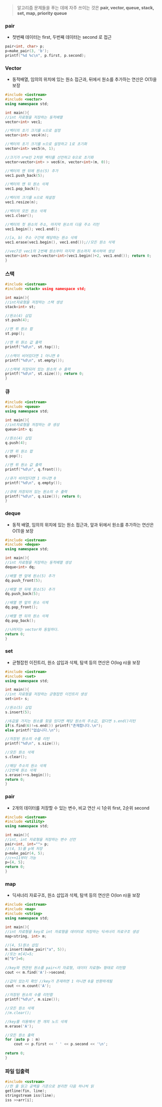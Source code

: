 > 알고리즘 문제들을 푸는 데에 자주 쓰이는 것은 **pair, vector, queue, stack, set, map, priority queue**

### pair
* 첫번째 데이터는 first, 두번째 데이터는 second 로 접근

```c++
pair<int, char> p;
p=make_pair(3, 'b');
printf("%d %c\n", p.first, p.second);
```

### Vector
* 동적배열, 임의의 위치에 있는 원소 접근과, 뒤에서 원소를 추가하는 연산은 O(1)을 보장

```c++
#include <iostream> 
#include <vector> 
using namespace std; 

int main(){ 
//int 자료형을 저장하는 동적배열 
vector<int> vec1;

//벡터의 초기 크기를 n으로 설정 
vector<int> vec4(n);

//벡터의 초기 크기를 n으로 설정하고 1로 초기화
vector<int> vec5(n, 1);

//크기가 n*m인 2차원 벡터를 선언하고 0으로 초기화 
vector<vector<int> > vec6(n, vector<int>(m, 0)); 

//벡터의 맨 뒤에 원소(5) 추가 
vec1.push_back(5);

//벡터의 맨 뒤 원소 삭제 
vec1.pop_back(); 

//벡터의 크기를 n으로 재설정 
vec1.resize(n);

//벡터의 모든 원소 삭제 
vec1.clear(); 

//벡터의 첫 원소의 주소, 마지막 원소의 다음 주소 리턴
vec1.begin(); vec1.end(); 

//[a, b) 주소 구간에 해당하는 원소 삭제 
vec1.erase(vec1.begin(), vec1.end());//모든 원소 삭제

//vec7은 vec1의 2번째 원소부터 마지막 원소까지 복사하여 생성 
vector<int> vec7=vector<int>(vec1.begin()+2, vec1.end()); return 0;
}
```

### 스택
```c++
#include <iostream> 
#include <stack> using namespace std;

int main(){ 
//int자료형을 저장하는 스택 생성 
stack<int> st; 

//원소(4) 삽입
st.push(4);

//맨 위 원소 팝 
st.pop();

//맨 위 원소 값 출력
printf("%d\n", st.top()); 

//스택이 비어있다면 1 아니면 0 
printf("%d\n", st.empty()); 

//스택에 저장되어 있는 원소의 수 출력
printf("%d\n", st.size()); return 0; 
}
```

### 큐
```c++
#include <iostream> 
#include <queue> 
using namespace std;

int main(){
//int자료형을 저장하는 큐 생성 
queue<int> q;

//원소(4) 삽입
q.push(4);

//맨 위 원소 팝 
q.pop(); 

//맨 위 원소 값 출력
printf("%d\n", q.front());

//큐가 비어있다면 1 아니면 0 
printf("%d\n", q.empty()); 

//큐에 저장되어 있는 원소의 수 출력 
printf("%d\n", q.size()); return 0;
}
```

### deque
* 동적 배열, 임의의 위치에 있는 원소 접근과, 앞과 뒤에서 원소를 추가하는 연산은 O(1)을 보장
```c++
#include <iostream> 
#include <deque> 
using namespace std;

int main(){ 
//int 자료형을 저장하는 동적배열 생성
deque<int> dq; 

//배열 맨 앞에 원소(5) 추가 
dq.push_front(5);

//배열 맨 뒤에 원소(5) 추가 
dq.push_back(5); 

//배열 맨 앞의 원소 삭제
dq.pop_front();

//배열 맨 뒤의 원소 삭제
dq.pop_back();

//나머지는 vector와 동일하다.
return 0;
}
```


### set
* 균형잡힌 이진트리, 원소 삽입과 삭제, 탐색 등의 연산은 O(log n)을 보장

```c++
#include <iostream>
#include <set> 
using namespace std; 

int main(){ 
//int 자료형을 저장하는 균형잡힌 이진트리 생성 
set<int> s; 

//원소(5) 삽입 
s.insert(5);

//6값을 가지는 원소를 찾음 있다면 해당 원소의 주소값, 없다면 s.end()리턴
if(s.find(6)!=s.end()) printf("존재합니다.\n"); 
else printf("없습니다.\n"); 

//저장된 원소의 수를 리턴 
printf("%d\n", s.size());

//모든 원소 삭제
s.clear(); 

//해당 주소의 원소 삭제 
//2번째 원소 삭제 
s.erase(++s.begin()); 
return 0; 
}
```

### pair
* 2개의 데이터를 저장할 수 있는 변수, 비교 연산 시 1순위 first, 2순위 second
```c++
#include <iostream>
#include <utility> 
using namespace std; 

int main(){ 
//int, int 자료형을 저장하는 변수 선언 
pair<int, int=""> p; 
//(4, 5)를 p에 저장
p=make_pair(4, 5); 
//c++11부터 가능
p={4, 5}; 
return 0;
}
```

### map 
* 딕셔너리 자료구조, 원소 삽입과 삭제, 탐색 등의 연산은 O(lon n)을 보장
```c++
#include <iostream>
#include <map>
#include <string>
using namespace std;

int main(){
//int 자료형을 key로 int 자료형을 데이터로 저장하는 딕셔너리 자료구조 생성
map<string, int> m;

//(4, 5)원소 삽입
m.insert(make_pair("a", 5));
//또는 m[4]=5;
m["b"]=6;
    
//key와 연관된 원소를 pair<키 자료형, 데이터 자료형> 형태로 리턴함
cout << m.find('A')->second;

//값이 있는지 확인 //key가 존재하면 1 아니면 0을 반환하게됨
cout << m.count('A'); 
    
//저장된 원소의 수를 리턴함
printf("%d\n", m.size());

//모든 원소 삭제
//m.clear();

//key를 이용해서 한 개의 노드 삭제
m.erase('A');

//모든 원소 출력
for (auto p : m)
    cout << p.first << ' ' << p.second << '\n';
    
return 0;
}
```


### 파일 입출력
```c++
#include <sstream>
//한 줄 읽고 공백을 기준으로 분리한 다음 하나씩 읽
getline(fin, line);
stringstream iss(line);
iss >>arr[i];
```
